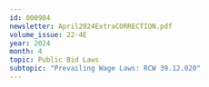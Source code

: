 ```yaml
---
id: 000984
newsletter: April2024ExtraCORRECTION.pdf
volume_issue: 22-4E
year: 2024
month: 4
topic: Public Bid Laws
subtopic: "Prevailing Wage Laws: RCW 39.12.020"
---
```

